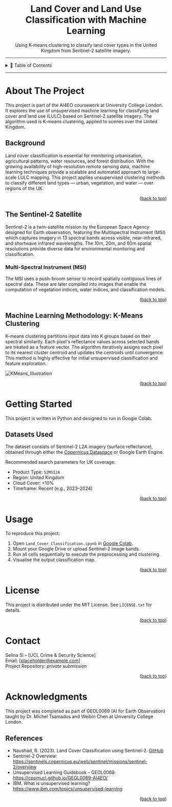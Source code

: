 <!-- Improved compatibility of back to top link -->
<a name="readme-top"></a>

<!-- PROJECT BANNER -->
<h1 align="center">Land Cover and Land Use Classification with Machine Learning</h1>
<p align="center">
  Using K-means clustering to classify land cover types in the United Kingdom from Sentinel-2 satellite imagery.
</p>

---

<!-- TABLE OF CONTENTS -->
<details>
  <summary>📑 Table of Contents</summary>
  <ol>
    <li><a href="#about-the-project">About The Project</a>
      <ul>
        <li><a href="#background">Background</a></li>
        <li><a href="#the-sentinel-2-satellite">The Sentinel-2 Satellite</a></li>
        <li><a href="#machine-learning-methodology-k-means-clustering">Machine Learning Methodology: K-Means Clustering</a></li>
      </ul>
    </li>
    <li><a href="#getting-started">Getting Started</a>
      <ul>
        <li><a href="#datasets-used">Datasets Used</a></li>
      </ul>
    </li>
    <li><a href="#usage">Usage</a></li>
    <li><a href="#license">License</a></li>
    <li><a href="#contact">Contact</a></li>
    <li><a href="#acknowledgments">Acknowledgments</a>
      <ul>
        <li><a href="#references">References</a></li>
      </ul>
    </li>
  </ol>
</details>

---

# About The Project

This project is part of the AI4EO coursework at University College London. It explores the use of unsupervised machine learning for classifying land cover and land use (LULC) based on Sentinel-2 satellite imagery. The algorithm used is K-means clustering, applied to scenes over the United Kingdom.

## Background

Land cover classification is essential for monitoring urbanisation, agricultural patterns, water resources, and forest distribution. With the growing availability of high-resolution remote sensing data, machine learning techniques provide a scalable and automated approach to large-scale LULC mapping. This project applies unsupervised clustering methods to classify different land types — urban, vegetation, and water — over regions of the UK.

<p align="right">(<a href="#readme-top">back to top</a>)</p>

## The Sentinel-2 Satellite

Sentinel-2 is a twin-satellite mission by the European Space Agency designed for Earth observation, featuring the Multispectral Instrument (MSI) which captures imagery in 13 spectral bands across visible, near-infrared, and shortwave infrared wavelengths. The 10m, 20m, and 60m spatial resolutions provide diverse data for environmental monitoring and classification.

### Multi-Spectral Instrument (MSI)

The MSI uses a push-broom sensor to record spatially contiguous lines of spectral data. These are later compiled into images that enable the computation of vegetation indices, water indices, and classification models.

<p align="right">(<a href="#readme-top">back to top</a>)</p>

## Machine Learning Methodology: K-Means Clustering

K-means clustering partitions input data into K groups based on their spectral similarity. Each pixel's reflectance values across selected bands are treated as a feature vector. The algorithm iteratively assigns each pixel to its nearest cluster centroid and updates the centroids until convergence. This method is highly effective for initial unsupervised classification and feature exploration.

![KMeans_Illustration](figures/kmeans_diagram.png)

<p align="right">(<a href="#readme-top">back to top</a>)</p>

# Getting Started

This project is written in Python and designed to run in Google Colab.

## Datasets Used

The dataset consists of Sentinel-2 L2A imagery (surface reflectance), obtained through either the [Copernicus Dataspace](https://dataspace.copernicus.eu/) or Google Earth Engine.

Recommended search parameters for UK coverage:
- Product Type: `S2MSI2A`
- Region: United Kingdom
- Cloud Cover: <10%
- Timeframe: Recent (e.g., 2023–2024)

<p align="right">(<a href="#readme-top">back to top</a>)</p>

# Usage

To reproduce this project:

1. Open `Land_Cover_Classification.ipynb` in [Google Colab](https://colab.research.google.com/).
2. Mount your Google Drive or upload Sentinel-2 image bands.
3. Run all cells sequentially to execute the preprocessing and clustering.
4. Visualise the output classification map.

<p align="right">(<a href="#readme-top">back to top</a>)</p>

# License

This project is distributed under the MIT License. See `LICENSE.txt` for details.

<p align="right">(<a href="#readme-top">back to top</a>)</p>

# Contact

Selina Si – [UCL Crime & Security Science]  
Email: [placeholder@example.com]  
Project Repository: _private submission_

<p align="right">(<a href="#readme-top">back to top</a>)</p>

# Acknowledgments

This project was completed as part of GEOL0069 (AI for Earth Observation) taught by Dr. Michel Tsamados and Weibin Chen at University College London.

## References

- Naushad, R. (2023). Land Cover Classification using Sentinel-2. [GitHub](https://github.com/raoofnaushad/Land-Cover-Classification-using-Sentinel-2-Dataset)
- Sentinel-2 Overview: https://sentinels.copernicus.eu/web/sentinel/missions/sentinel-2/overview
- Unsupervised Learning Guidebook – GEOL0069: https://cpomucl.github.io/GEOL0069-AI4EO/
- IBM. What is unsupervised learning? https://www.ibm.com/topics/unsupervised-learning

<p align="right">(<a href="#readme-top">back to top</a>)</p>

